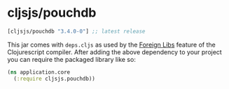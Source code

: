 # cljsjs/pouchdb

[](dependency)
```clojure
[cljsjs/pouchdb "3.4.0-0"] ;; latest release
```
[](/dependency)

This jar comes with `deps.cljs` as used by the [Foreign Libs][flibs] feature
of the Clojurescript compiler. After adding the above dependency to your project
you can require the packaged library like so:

```clojure
(ns application.core
  (:require cljsjs.pouchdb))
```

[flibs]: https://github.com/clojure/clojurescript/wiki/Foreign-Dependencies
